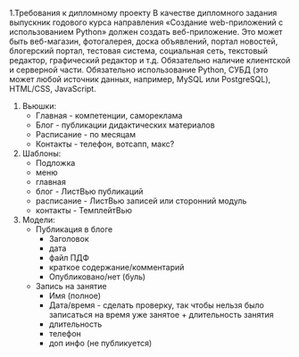 1.Требования к дипломному проекту
В качестве дипломного задания выпускник годового курса направления «Создание web-приложений с использованием Python» должен создать веб-приложение.
Это может быть веб-магазин, фотогалерея, доска объявлений, портал новостей, блогерский портал, тестовая система, социальная сеть, текстовый редактор, графический
редактор и т.д. Обязательно наличие клиентской и серверной части. Обязательно использование Python, СУБД (это может любой источник данных, например, MySQL или
PostgreSQL), HTML/CSS, JavaScript.


1. Вьюшки:
    - Главная - компетенции, самореклама
    - Блог - публикации дидактических материалов
    - Расписание - по месяцам
    - Контакты - телефон, вотсапп, макс?
2. Шаблоны:
    - Подложка
    - меню
    - главная
    - блог - ЛистВью публикаций
    - расписание - ЛистВью записей или сторонний модуль
    - контакты - ТемплейтВью
3. Модели:
    - Публикация в блоге
        - Заголовок
        - дата
        - файл ПДФ
        - краткое содержание/комментарий
        - Опубликовано/нет (буль) 
    - Запись на занятие
        - Имя (полное)
        - Дата/время - сделать проверку, так чтобы нельзя было записаться на время уже занятое + длительность занятия
        - длительность
        - телефон
        - доп инфо (не публикуется)